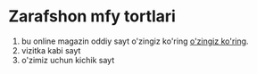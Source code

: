 # Zarafshon mfy tortlari
1. bu online magazin oddiy sayt o'zingiz ko'ring [o'zingiz ko'ring](https://ruzimurod11.github.io/cake-site/).
1. vizitka kabi sayt
1. o'zimiz uchun kichik sayt
